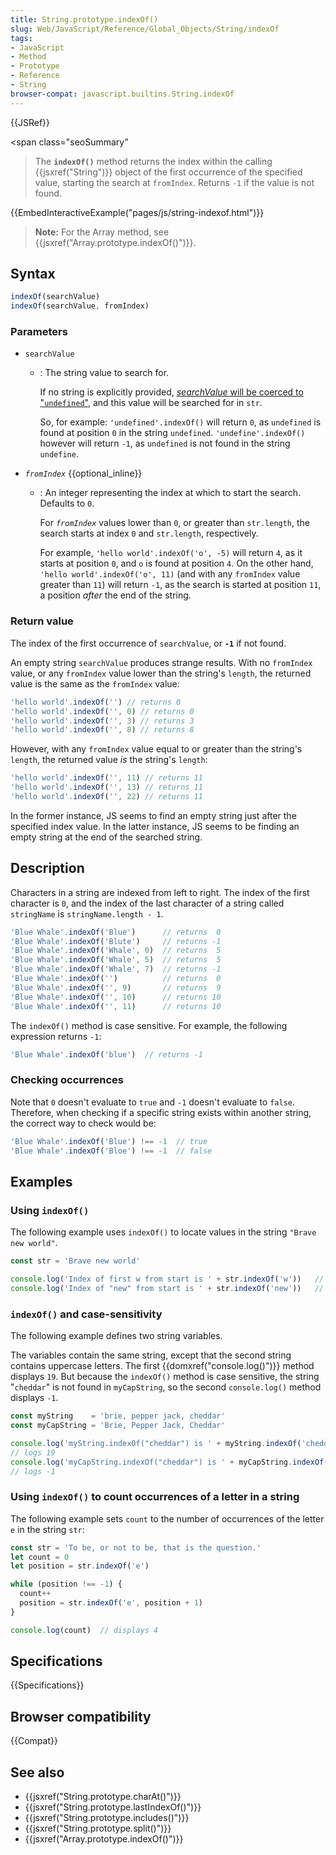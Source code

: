 ```yaml
---
title: String.prototype.indexOf()
slug: Web/JavaScript/Reference/Global_Objects/String/indexOf
tags:
- JavaScript
- Method
- Prototype
- Reference
- String
browser-compat: javascript.builtins.String.indexOf
---
```

{{JSRef}}

<span class="seoSummary"

> The <strong><code>indexOf()</code></strong> method returns the index within
> the calling {{jsxref("String")}} object of the first occurrence of the
> specified value, starting the search at <code>fromIndex</code>. Returns
> <code>-1</code> if the value is not found.</span>

{{EmbedInteractiveExample("pages/js/string-indexof.html")}}

> **Note:** For the Array method, see
> {{jsxref("Array.prototype.indexOf()")}}.

## Syntax

```js
indexOf(searchValue)
indexOf(searchValue, fromIndex)
```

### Parameters

- `searchValue`

  - : The string value to search for.

    If no string is explicitly provided,
    [_searchValue_ will be coerced to "`undefined`"](https://tc39.github.io/ecma262/#sec-tostring),
    and this value will be searched for in `str`.

    So, for example: `'undefined'.indexOf()` will return `0`, as `undefined` is
    found at position `0` in the string `undefined`. `'undefine'.indexOf()`
    however will return `-1`, as `undefined` is not found in the string
    `undefine`.

- _`fromIndex`_ {{optional_inline}}

  - : An integer representing the index at which to start the search. Defaults
    to `0`.

    For _`fromIndex`_ values lower than `0`, or greater than `str.length`, the
    search starts at index `0` and `str.length`, respectively.

    For example, `'hello world'.indexOf('o', -5)` will return `4`, as it starts
    at position `0`, and `o` is found at position `4`. On the other hand,
    `'hello world'.indexOf('o', 11)` (and with any `fromIndex` value greater
    than `11`) will return `-1`, as the search is started at position `11`, a
    position _after_ the end of the string.

### Return value

The index of the first occurrence of `searchValue`, or **`-1`** if not found.

An empty string `searchValue` produces strange results. With no `fromIndex`
value, or any `fromIndex` value lower than the string's `length`, the returned
value is the same as the `fromIndex` value:

```js
'hello world'.indexOf('') // returns 0
'hello world'.indexOf('', 0) // returns 0
'hello world'.indexOf('', 3) // returns 3
'hello world'.indexOf('', 8) // returns 8
```

However, with any `fromIndex` value equal to or greater than the string's
`length`, the returned value _is_ the string's `length`:

```js
'hello world'.indexOf('', 11) // returns 11
'hello world'.indexOf('', 13) // returns 11
'hello world'.indexOf('', 22) // returns 11
```

In the former instance, JS seems to find an empty string just after the
specified index value. In the latter instance, JS seems to be finding an empty
string at the end of the searched string.

## Description

Characters in a string are indexed from left to right. The index of the first
character is `0`, and the index of the last character of a string called
`stringName` is `stringName.length - 1`.

```js
'Blue Whale'.indexOf('Blue')      // returns  0
'Blue Whale'.indexOf('Blute')     // returns -1
'Blue Whale'.indexOf('Whale', 0)  // returns  5
'Blue Whale'.indexOf('Whale', 5)  // returns  5
'Blue Whale'.indexOf('Whale', 7)  // returns -1
'Blue Whale'.indexOf('')          // returns  0
'Blue Whale'.indexOf('', 9)       // returns  9
'Blue Whale'.indexOf('', 10)      // returns 10
'Blue Whale'.indexOf('', 11)      // returns 10
```

The `indexOf()` method is case sensitive. For example, the following expression
returns `-1`:

```js
'Blue Whale'.indexOf('blue')  // returns -1
```

### Checking occurrences

Note that `0` doesn't evaluate to `true` and `-1` doesn't evaluate to `false`.
Therefore, when checking if a specific string exists within another string, the
correct way to check would be:

```js
'Blue Whale'.indexOf('Blue') !== -1  // true
'Blue Whale'.indexOf('Bloe') !== -1  // false
```

## Examples

### Using `indexOf()`

The following example uses `indexOf()` to locate values in the string
`"Brave new world"`.

```js
const str = 'Brave new world'

console.log('Index of first w from start is ' + str.indexOf('w'))   // logs 8
console.log('Index of "new" from start is ' + str.indexOf('new'))   // logs 6
```

### `indexOf()` and case-sensitivity

The following example defines two string variables.

The variables contain the same string, except that the second string contains
uppercase letters. The first {{domxref("console.log()")}} method
displays `19`. But because the `indexOf()` method is case sensitive, the string
"`cheddar`" is not found in `myCapString`, so the second `console.log()` method
displays `-1`.

```js
const myString    = 'brie, pepper jack, cheddar'
const myCapString = 'Brie, Pepper Jack, Cheddar'

console.log('myString.indexOf("cheddar") is ' + myString.indexOf('cheddar'))
// logs 19
console.log('myCapString.indexOf("cheddar") is ' + myCapString.indexOf('cheddar'))
// logs -1
```

### Using `indexOf()` to count occurrences of a letter in a string

The following example sets `count` to the number of occurrences of the letter
`e` in the string `str`:

```js
const str = 'To be, or not to be, that is the question.'
let count = 0
let position = str.indexOf('e')

while (position !== -1) {
  count++
  position = str.indexOf('e', position + 1)
}

console.log(count)  // displays 4
```

## Specifications

{{Specifications}}

## Browser compatibility

{{Compat}}

## See also

- {{jsxref("String.prototype.charAt()")}}
- {{jsxref("String.prototype.lastIndexOf()")}}
- {{jsxref("String.prototype.includes()")}}
- {{jsxref("String.prototype.split()")}}
- {{jsxref("Array.prototype.indexOf()")}}
